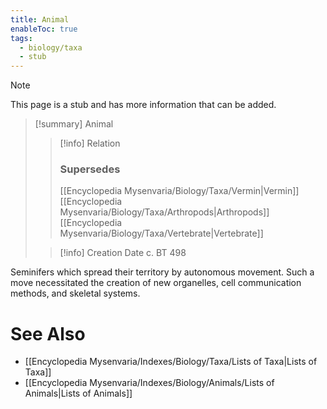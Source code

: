 ```yaml
---
title: Animal
enableToc: true
tags:
  - biology/taxa
  - stub
---
```


> [!note]
> This page is a stub and has more information that can be added.

> [!summary] Animal
> > [!info] Relation
> > ### Supersedes 
> > [[Encyclopedia Mysenvaria/Biology/Taxa/Vermin|Vermin]]
> > [[Encyclopedia Mysenvaria/Biology/Taxa/Arthropods|Arthropods]]
> > [[Encyclopedia Mysenvaria/Biology/Taxa/Vertebrate|Vertebrate]]
>
> > [!info] Creation Date
> > c. BT 498

Seminifers which spread their territory by autonomous movement. Such a move necessitated the creation of new organelles, cell communication methods, and skeletal systems.

# See Also
- [[Encyclopedia Mysenvaria/Indexes/Biology/Taxa/Lists of Taxa|Lists of Taxa]]
- [[Encyclopedia Mysenvaria/Indexes/Biology/Animals/Lists of Animals|Lists of Animals]]
